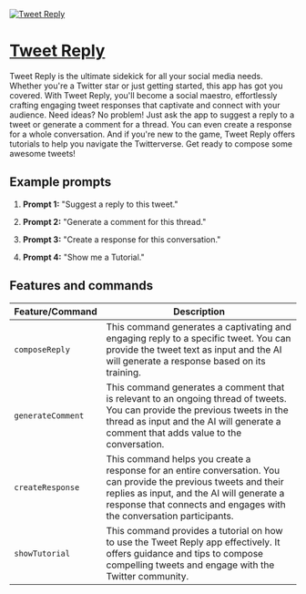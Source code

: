 [![Tweet Reply](https://files.oaiusercontent.com/file-xrrh4EsnH6XnTZCHMeFSO6UH?se=2123-10-14T17%3A07%3A30Z&sp=r&sv=2021-08-06&sr=b&rscc=max-age%3D31536000%2C%20immutable&rscd=attachment%3B%20filename%3D54e896df-d413-425e-9dab-67bd1204ee9c.png&sig=2HN6SHdbDwOsmEBR3jWLNNv1D4wfutWvfDEPh47QmoI%3D)](https://chat.openai.com/g/g-38ZTJlXKJ-tweet-reply)

# [Tweet Reply](https://chat.openai.com/g/g-38ZTJlXKJ-tweet-reply)

Tweet Reply is the ultimate sidekick for all your social media needs. Whether you're a Twitter star or just getting started, this app has got you covered. With Tweet Reply, you'll become a social maestro, effortlessly crafting engaging tweet responses that captivate and connect with your audience. Need ideas? No problem! Just ask the app to suggest a reply to a tweet or generate a comment for a thread. You can even create a response for a whole conversation. And if you're new to the game, Tweet Reply offers tutorials to help you navigate the Twitterverse. Get ready to compose some awesome tweets!

## Example prompts

1. **Prompt 1:** "Suggest a reply to this tweet."

2. **Prompt 2:** "Generate a comment for this thread."

3. **Prompt 3:** "Create a response for this conversation."

4. **Prompt 4:** "Show me a Tutorial."


## Features and commands

| Feature/Command | Description |
| --- | --- |
| `composeReply` | This command generates a captivating and engaging reply to a specific tweet. You can provide the tweet text as input and the AI will generate a response based on its training. |
| `generateComment` | This command generates a comment that is relevant to an ongoing thread of tweets. You can provide the previous tweets in the thread as input and the AI will generate a comment that adds value to the conversation. |
| `createResponse` | This command helps you create a response for an entire conversation. You can provide the previous tweets and their replies as input, and the AI will generate a response that connects and engages with the conversation participants. |
| `showTutorial` | This command provides a tutorial on how to use the Tweet Reply app effectively. It offers guidance and tips to compose compelling tweets and engage with the Twitter community. |